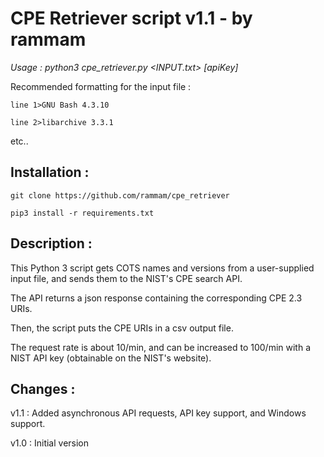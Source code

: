 # CPE Retriever script v1.1 - by rammam

_Usage : python3 cpe_retriever.py <INPUT.txt> [apiKey]_

Recommended formatting for the input file :
```
line 1>GNU Bash 4.3.10

line 2>libarchive 3.3.1
```
etc..

## Installation :
```
git clone https://github.com/rammam/cpe_retriever
```

```
pip3 install -r requirements.txt
```
## Description :

This Python 3 script gets COTS names and versions from a user-supplied input file, and sends them to the NIST's CPE search API.

The API returns a json response containing the corresponding CPE 2.3 URIs.

Then, the script puts the CPE URIs in a csv output file.

The request rate is about 10/min, and can be increased to 100/min with a NIST API key (obtainable on the NIST's website). 

## Changes :

v1.1 : Added asynchronous API requests, API key support, and Windows support.

v1.0 : Initial version
